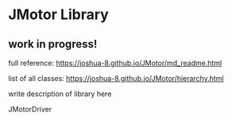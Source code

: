 # JMotor Library

## work in progress!

full reference: https://joshua-8.github.io/JMotor/md_readme.html

list of all classes: https://joshua-8.github.io/JMotor/hierarchy.html

write description of library here

JMotorDriver



